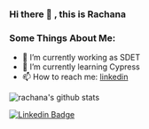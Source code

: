 ### Hi there 👋 , this is Rachana

<!-- <--
**RachanaHT/RachanaHT** is a ✨ _special_ ✨ repository because its `README.md` (this file) appears on your GitHub profile. -->

### Some Things About Me:

- 🔭 I’m currently working as SDET
- 🌱 I’m currently learning Cypress
- 📫 How to reach me: [linkedin](https://www.linkedin.com/in/rachana-ht-846010169/)


<!-- --> 

![rachana's github stats](https://github-readme-stats.vercel.app/api?username=RachanaHT&show_icons=true&count_private=true&hide=issues,prs)

<!-- SOCAIL MEDIA HANDLES -->
[![Linkedin Badge](https://img.shields.io/badge/-Rachana_HT-blue?style=flat-square&logo=Linkedin&logoColor=white&link=https://www.linkedin.com/in/rachana-h-t-846010169/)](https://www.linkedin.com/in/rachana-h-t-846010169/)
